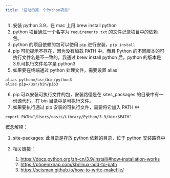 ```yaml
---
title: "启动的第一个Python项目"
---
```


1. 安装 python 3.9，在 mac 上用 brew install python
2. python 项目通过一个名字为 `requirements.txt` 的文件记录项目中的依赖包。
3. python 的项目依赖的包可以使用 `pip` 进行安装，`pip install`
4. pip 可能提示不存在，因为没有加载 PATH 中。而且 Python 的不同版本的可执行文件名是不一致的，我通过 brew install python 后，python 的版本是 3.9,可执行文件名字是 python3
5. 如果要在终端通过 python 处理文件，需要设置 alias
```shell
alias python=/usr/bin/python3
alias pip=/usr/bin/pip3
```
6. pip 可以安装可执行文件的包，安装路径是在 sites_packages 的目录中有一份源代码，在 bin 目录中是可执行文件。
7. 如果要执行通过 pip 安装的可执行文件，需要将它加入 PATH 中
```shell
export PATH="/Users/oasis/Library/Python/3.9/bin:$PATH"
```

概念解释：

1. site-packages: 此目录是存放 python 依赖的目录，位于 python 安装路径中

2. 相关链接：
    1. https://docs.python.org/zh-cn/3.9/install/#how-installation-works
    2. https://phoenixnap.com/kb/linux-add-to-path
    3. https://seisman.github.io/how-to-write-makefile/
